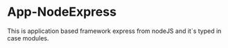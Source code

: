 # App-NodeExpress
This is application based framework express from nodeJS and it`s typed in case modules.
